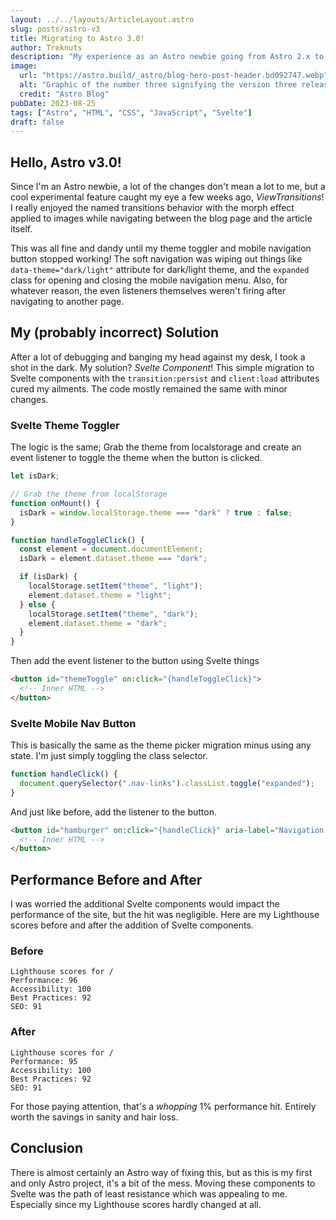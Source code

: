 ```yaml
---
layout: ../../layouts/ArticleLayout.astro
slug: posts/astro-v3
title: Migrating to Astro 3.0!
author: Treknuts
description: "My experience as an Astro newbie going from Astro 2.x to 3.0"
image:
  url: "https://astro.build/_astro/blog-hero-post-header.bd092747.webp"
  alt: "Graphic of the number three signifying the version three release of Astro."
  credit: "Astro Blog"
pubDate: 2023-08-25
tags: ["Astro", "HTML", "CSS", "JavaScript", "Svelte"]
draft: false
---
```


## Hello, Astro v3.0!

Since I'm an Astro newbie, a lot of the changes don't mean a lot to me, but a cool experimental feature caught my eye a few weeks ago, _ViewTransitions_! I really enjoyed the named transitions behavior with the morph effect applied to images while navigating between the blog page and the article itself.

This was all fine and dandy until my theme toggler and mobile navigation button stopped working! The soft navigation was wiping out things like `data-theme="dark/light"` attribute for dark/light theme, and the `expanded` class for opening and closing the mobile navigation menu. Also, for whatever reason, the even listeners themselves weren't firing after navigating to another page.

## My (probably incorrect) Solution

After a lot of debugging and banging my head against my desk, I took a shot in the dark. My solution? _Svelte Component_! This simple migration to Svelte components with the `transition:persist` and `client:load` attributes cured my ailments. The code mostly remained the same with minor changes.

### Svelte Theme Toggler

The logic is the same; Grab the theme from localstorage and create an event listener to toggle the theme when the button is clicked.

```javascript
let isDark;

// Grab the theme from localStorage
function onMount() {
  isDark = window.localStorage.theme === "dark" ? true : false;
}

function handleToggleClick() {
  const element = document.documentElement;
  isDark = element.dataset.theme === "dark";

  if (isDark) {
    localStorage.setItem("theme", "light");
    element.dataset.theme = "light";
  } else {
    localStorage.setItem("theme", "dark");
    element.dataset.theme = "dark";
  }
}
```

Then add the event listener to the button using Svelte things

```html
<button id="themeToggle" on:click="{handleToggleClick}">
  <!-- Inner HTML -->
</button>
```

### Svelte Mobile Nav Button

This is basically the same as the theme picker migration minus using any state. I'm just simply toggling the class selector.

```javascript
function handleClick() {
  document.querySelector(".nav-links").classList.toggle("expanded");
}
```

And just like before, add the listener to the button.

```html
<button id="hamburger" on:click="{handleClick}" aria-label="Navigation Button">
  <!-- Inner HTML -->
</button>
```

## Performance Before and After

I was worried the additional Svelte components would impact the performance of the site, but the hit was negligible. Here are my Lighthouse scores before and after the addition of Svelte components.

### Before

```
Lighthouse scores for /
Performance: 96
Accessibility: 100
Best Practices: 92
SEO: 91
```

### After

```
Lighthouse scores for /
Performance: 95
Accessibility: 100
Best Practices: 92
SEO: 91
```

For those paying attention, that's a _whopping_ 1% performance hit. Entirely worth the savings in sanity and hair loss.

## Conclusion

There is almost certainly an Astro way of fixing this, but as this is my first and only Astro project, it's a bit of the mess. Moving these components to Svelte was the path of least resistance which was appealing to me. Especially since my Lighthouse scores hardly changed at all.
